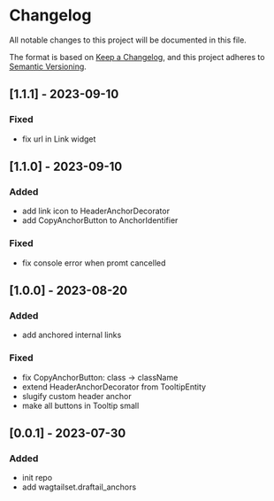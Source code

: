 # Changelog

All notable changes to this project will be documented in this file.

The format is based on [Keep a Changelog](https://keepachangelog.com/en/1.0.0/),
and this project adheres to [Semantic Versioning](https://semver.org/spec/v2.0.0.html).


## [1.1.1] - 2023-09-10

### Fixed

- fix url in Link widget

## [1.1.0] - 2023-09-10

### Added

- add link icon to HeaderAnchorDecorator
- add CopyAnchorButton to AnchorIdentifier

### Fixed

- fix console error when promt cancelled

## [1.0.0] - 2023-08-20

### Added

- add anchored internal links

### Fixed

- fix CopyAnchorButton: class -> className
- extend HeaderAnchorDecorator from TooltipEntity
- slugify custom header anchor
- make all buttons in Tooltip small


## [0.0.1] - 2023-07-30

### Added

- init repo
- add wagtailset.draftail_anchors
